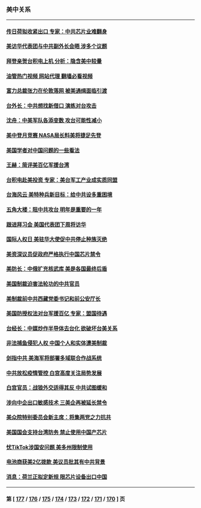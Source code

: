 ### 美中关系
---
#### [传日荷拟收紧出口 专家：中共芯片业难翻身](../../pages/nf1412576/n13883496.md?12131245) 
#### [美访华代表团与中共副外长会晤 涉多个议题](../../pages/nf1412576/n13883443.md?12131245) 
#### [拜登亲贺台积电上机 分析：隐含美中较量](../../pages/nf1412576/n13883456.md?12131245) 
#### [油管热门视频 网站代理 翻墙必看视频](http://138.2.39.72:81/youtube.html?epic-marker?12131245)
#### [富力总裁张力在伦敦落网 被美通缉面临引渡](../../pages/nf1412576/n13883423.md?12131245) 
#### [台外长：中共想找新借口 演练对台攻击](../../pages/nf1412576/n13883079.md?12131245) 
#### [沈舟：中美军队各添变数 攻台可能性减小](../../pages/nf1412576/n13882936.md?12131245) 
#### [美中登月竞赛 NASA局长料美将捷足先登](../../pages/nf1412576/n13882939.md?12131245) 
#### [美国学者对中国问题的一些看法](../../pages/nf1412576/n13882899.md?12131245) 
#### [王赫：简评美百亿军援台湾](../../pages/nf1412576/n13882721.md?12131245) 
#### [台积电赴美投资 专家：美台军工产业成实质同盟](../../pages/nf1412576/n13882686.md?12131245) 
#### [台海风云 美特种兵新目标：给中共设多重困境](../../pages/nf1412576/n13881958.md?12131245) 
#### [五角大楼：阻中共攻台 明年是重要的一年](../../pages/nf1412576/n13882467.md?12131245) 
#### [跟进拜习会 美国代表团下周将访华](../../pages/nf1412576/n13882361.md?12131245) 
#### [国际人权日 美驻华大使促中共停止种族灭绝](../../pages/nf1412576/n13882332.md?12131245) 
#### [美资深议员促政府严格执行中国芯片禁令](../../pages/nf1412576/n13882143.md?12131245) 
#### [美防长：中俄扩充核武库 美是各国最终后盾](../../pages/nf1412576/n13881997.md?12131245) 
#### [美国制裁迫害法轮功的中共官员](../../pages/nf1412576/n13881833.md?12131245) 
#### [美制裁前中共西藏党委书记和前公安厅长](../../pages/nf1412576/n13881924.md?12131245) 
#### [美国防授权法对台军援百亿 专家：盟国待遇](../../pages/nf1412576/n13881831.md?12131245) 
#### [台经长：中媒炒作半导体去台化 欲破坏台美关系](../../pages/nf1412576/n13881627.md?12131245) 
#### [非法捕鱼侵犯人权 中国个人和实体遭美制裁](../../pages/nf1412576/n13881750.md?12131245) 
#### [剑指中共 美海军将部署多域联合作战系统](../../pages/nf1412576/n13881464.md?12131245) 
#### [中共放松疫情管控 白宫高度关注局势发展](../../pages/nf1412576/n13881250.md?12131245) 
#### [白宫官员：战狼外交适得其反 中共试图缓和](../../pages/nf1412576/n13881144.md?12131245) 
#### [涉向中企出口敏感技术 三美企再被延长禁令](../../pages/nf1412576/n13881160.md?12131245) 
#### [美众院特别委员会新主席：将集两党之力抗共](../../pages/nf1412576/n13881108.md?12131245) 
#### [美国国会支持台湾防务 禁止使用中国产芯片](../../pages/nf1412576/n13881077.md?12131245) 
#### [忧TikTok涉国安问题 美多州限制使用](../../pages/nf1412576/n13881026.md?12131245) 
#### [电池商获美2亿拨款 美议员批其有中共背景](../../pages/nf1412576/n13880881.md?12131245) 
#### [消息：荷兰正拟定新规 限芯片设备出口中国](../../pages/nf1412576/n13880604.md?12131245) 

---
#### 第 [ [177](./177.md?12131245) / [176](./176.md?12131245) / [175](./175.md?12131245) / [174](./174.md?12131245) / [173](./173.md?12131245) / [172](./172.md?12131245) / [171](./171.md?12131245) / [170](./170.md?12131245) ] 页
